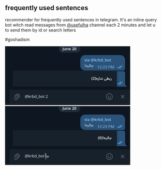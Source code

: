 ## frequently used sentences

recommender for frequently used sentences in telegram.
It's an inline query bot witch read messages from [@usefulha](https://t.me/usefulha) channel
each 2 minutes and let u to send them by id or search letters

#goshadism

![Screenshot-1](./assets/Screenshot-1.png "by id")
![Screenshot-2](./assets/Screenshot-2.png "by text")